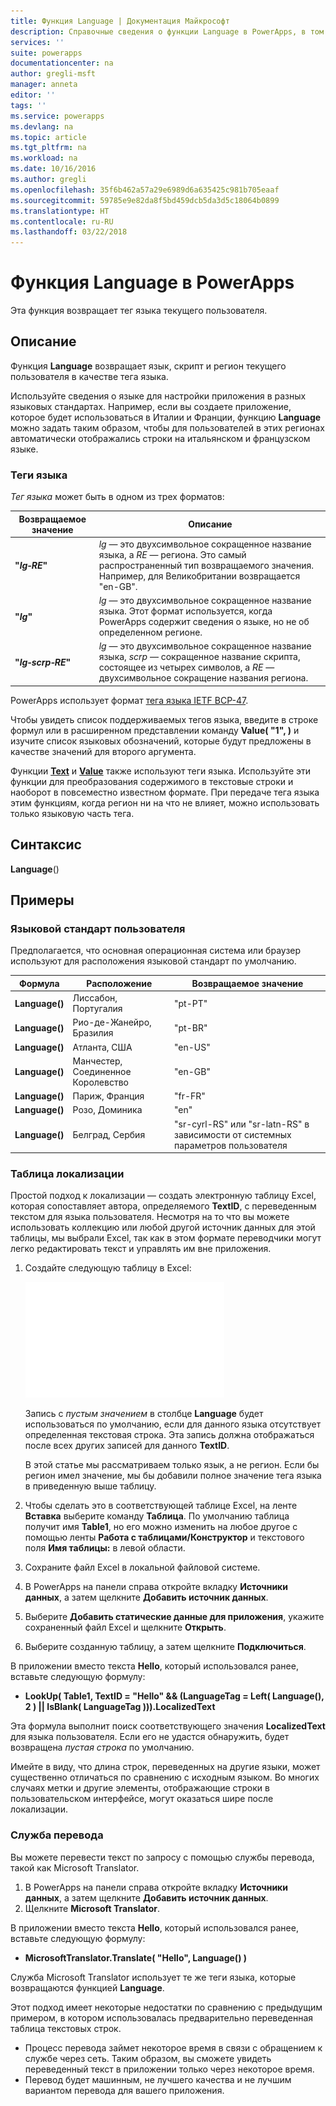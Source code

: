 ```yaml
---
title: Функция Language | Документация Майкрософт
description: Справочные сведения о функции Language в PowerApps, в том числе описание синтаксиса и примеры
services: ''
suite: powerapps
documentationcenter: na
author: gregli-msft
manager: anneta
editor: ''
tags: ''
ms.service: powerapps
ms.devlang: na
ms.topic: article
ms.tgt_pltfrm: na
ms.workload: na
ms.date: 10/16/2016
ms.author: gregli
ms.openlocfilehash: 35f6b462a57a29e6989d6a635425c981b705eaaf
ms.sourcegitcommit: 59785e9e82da8f5bd459dcb5da3d5c18064b0899
ms.translationtype: HT
ms.contentlocale: ru-RU
ms.lasthandoff: 03/22/2018
---
```

# <a name="language-function-in-powerapps"></a>Функция Language в PowerApps
Эта функция возвращает тег языка текущего пользователя.

## <a name="description"></a>Описание
Функция **Language** возвращает язык, скрипт и регион текущего пользователя в качестве тега языка.

Используйте сведения о языке для настройки приложения в разных языковых стандартах.  Например, если вы создаете приложение, которое будет использоваться в Италии и Франции, функцию **Language** можно задать таким образом, чтобы для пользователей в этих регионах автоматически отображались строки на итальянском и французском языке. 

### <a name="language-tags"></a>Теги языка
*Тег языка* может быть в одном из трех форматов:

| Возвращаемое значение | Описание |
| --- | --- |
| **"*lg&#8209;RE*"** |*lg* — это двухсимвольное сокращенное название языка, а *RE* — региона.  Это самый распространенный тип возвращаемого значения.  Например, для Великобритании возвращается "en-GB". |
| **"*lg*"** |*lg* — это двухсимвольное сокращенное название языка.  Этот формат используется, когда PowerApps содержит сведения о языке, но не об определенном регионе. |
| **"*lg&#8209;scrp&#8209;RE*"** |*lg* — это двухсимвольное сокращенное название языка, *scrp* — сокращенное название скрипта, состоящее из четырех символов, а *RE* — двухсимвольное сокращение названия региона. |

PowerApps использует формат [тега языка IETF BCP-47](https://tools.ietf.org/html/bcp47).  

Чтобы увидеть список поддерживаемых тегов языка, введите в строке формул или в расширенном представлении команду **Value( "1", )** и изучите список языковых обозначений, которые будут предложены в качестве значений для второго аргумента.  

Функции **[Text](function-text.md)** и **[Value](function-value.md)** также используют теги языка.  Используйте эти функции для преобразования содержимого в текстовые строки и наоборот в повсеместно известном формате.  При передаче тега языка этим функциям, когда регион ни на что не влияет, можно использовать только языковую часть тега.

## <a name="syntax"></a>Синтаксис
**Language**()

## <a name="examples"></a>Примеры
### <a name="users-locale"></a>Языковой стандарт пользователя
Предполагается, что основная операционная система или браузер используют для расположения языковой стандарт по умолчанию.

| Формула | Расположение | Возвращаемое значение |
| --- | --- | --- |
| **Language()** |Лиссабон, Португалия |"pt-PT" |
| **Language()** |Рио-де-Жанейро, Бразилия |"pt-BR" |
| **Language()** |Атланта, США |"en-US" |
| **Language()** |Манчестер, Соединенное Королевство |"en-GB" |
| **Language()** |Париж, Франция |"fr-FR" |
| **Language()** |Розо, Доминика |"en" |
| **Language()** |Белград, Сербия |"sr-cyrl-RS" или "sr-latn-RS" в зависимости от системных параметров пользователя |

### <a name="localization-table"></a>Таблица локализации
Простой подход к локализации — создать электронную таблицу Excel, которая сопоставляет автора, определяемого **TextID**, с переведенным текстом для языка пользователя.  Несмотря на то что вы можете использовать коллекцию или любой другой источник данных для этой таблицы, мы выбрали Excel, так как в этом формате переводчики могут легко редактировать текст и управлять им вне приложения.

1. Создайте следующую таблицу в Excel: 
   
    ![](media/function-language/loc-table.png)
   
    Запись с *пустым значением* в столбце **Language** будет использоваться по умолчанию, если для данного языка отсутствует определенная текстовая строка. Эта запись должна отображаться после всех других записей для данного **TextID**.
   
    В этой статье мы рассматриваем только язык, а не регион.  Если бы регион имел значение, мы бы добавили полное значение тега языка в приведенную выше таблицу. 
2. Чтобы сделать это в соответствующей таблице Excel, на ленте **Вставка** выберите команду **Таблица**.  По умолчанию таблица получит имя **Table1**, но его можно изменить на любое другое с помощью ленты **Работа с таблицами/Конструктор** и текстового поля **Имя таблицы:** в левой области.
3. Сохраните файл Excel в локальной файловой системе.   
4. В PowerApps на панели справа откройте вкладку **Источники данных**, а затем щелкните **Добавить источник данных**.
5. Выберите **Добавить статические данные для приложения**, укажите сохраненный файл Excel и щелкните **Открыть**.
6. Выберите созданную таблицу, а затем щелкните **Подключиться**.

В приложении вместо текста **Hello**, который использовался ранее, вставьте следующую формулу:

* **LookUp( Table1, TextID = "Hello" && (LanguageTag = Left( Language(), 2 ) || IsBlank( LanguageTag ))).LocalizedText**  

Эта формула выполнит поиск соответствующего значения **LocalizedText** для языка пользователя. Если его не удастся обнаружить, будет возвращена *пустая строка* по умолчанию. 

Имейте в виду, что длина строк, переведенных на другие языки, может существенно отличаться по сравнению с исходным языком.  Во многих случаях метки и другие элементы, отображающие строки в пользовательском интерфейсе, могут оказаться шире после локализации.

### <a name="translation-service"></a>Служба перевода
Вы можете перевести текст по запросу с помощью службы перевода, такой как Microsoft Translator.  

1. В PowerApps на панели справа откройте вкладку **Источники данных**, а затем щелкните **Добавить источник данных**.
2. Щелкните **Microsoft Translator**.

В приложении вместо текста **Hello**, который использовался ранее, вставьте следующую формулу:

* **MicrosoftTranslator.Translate( "Hello", Language() )**

Служба Microsoft Translator использует те же теги языка, которые возвращаются функцией **Language**.

Этот подход имеет некоторые недостатки по сравнению с предыдущим примером, в котором использовалась предварительно переведенная таблица текстовых строк.

* Процесс перевода займет некоторое время в связи с обращением к службе через сеть.  Таким образом, вы сможете увидеть переведенный текст в приложении только через некоторое время. 
* Перевод будет машинным, не лучшего качества и не лучшим вариантом перевода для вашего приложения.

